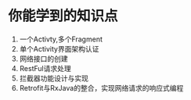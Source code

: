# 你能学到的知识点
1. 一个Activty,多个Fragment
2. 单个Activity界面架构认证
3. 网络接口的创建
4. RestFul请求处理
5. 拦截器功能设计与实现
6. Retrofit与RxJava的整合，实现网络请求的响应式编程
